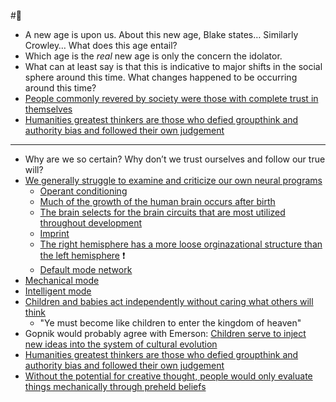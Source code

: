 \#💭 

* A new age is upon us. About this new age, Blake states… Similarly Crowley… What does this age entail?
* Which age is the *real* new age is only the concern the idolator.
* What can at least say is that this is indicative to major shifts in the social sphere around this time. What changes happened to be occurring around this time?
* [People commonly revered by society were those with complete trust in themselves](People%20commonly%20revered%20by%20society%20were%20those%20with%20complete%20trust%20in%20themselves.md)
* [Humanities greatest thinkers are those who defied groupthink and authority bias and followed their own judgement](Humanities%20greatest%20thinkers%20are%20those%20who%20defied%20groupthink%20and%20authority%20bias%20and%20followed%20their%20own%20judgement.md)

---

* Why are we so certain? Why don’t we trust ourselves and follow our true will?
* [We generally struggle to examine and criticize our own neural programs](We%20generally%20struggle%20to%20examine%20and%20criticize%20our%20own%20neural%20programs.md)
  * [Operant conditioning](Operant%20conditioning.md)
  * [Much of the growth of the human brain occurs after birth](Much%20of%20the%20growth%20of%20the%20human%20brain%20occurs%20after%20birth.md)
  * [The brain selects for the brain circuits that are most utilized throughout development](The%20brain%20selects%20for%20the%20brain%20circuits%20that%20are%20most%20utilized%20throughout%20development.md)
  * [Imprint](Imprint.md)
  * [The right hemisphere has a more loose orginazational structure than the left hemisphere](The%20right%20hemisphere%20has%20a%20more%20loose%20orginazational%20structure%20than%20the%20left%20hemisphere.md) ❗️
  * [Default mode network](Default%20mode%20network.md)
* [Mechanical mode](Mechanical%20mode.md)
* [Intelligent mode](Intelligent%20mode.md)
* [Children and babies act independently without caring what others will think](Children%20and%20babies%20act%20independently%20without%20caring%20what%20others%20will%20think.md)
  * "Ye must become like children to enter the kingdom of heaven"
* Gopnik would probably agree with Emerson: [Children serve to inject new ideas into the system of cultural evolution](Children%20serve%20to%20inject%20new%20ideas%20into%20the%20system%20of%20cultural%20evolution.md)
* [Humanities greatest thinkers are those who defied groupthink and authority bias and followed their own judgement](Humanities%20greatest%20thinkers%20are%20those%20who%20defied%20groupthink%20and%20authority%20bias%20and%20followed%20their%20own%20judgement.md)
* [Without the potential for creative thought, people would only evaluate things mechanically through preheld beliefs](Without%20the%20potential%20for%20creative%20thought,%20people%20would%20only%20evaluate%20things%20mechanically%20through%20preheld%20beliefs.md)
